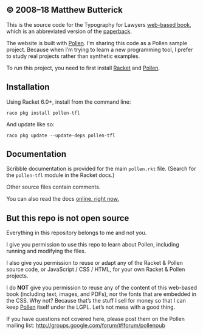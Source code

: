 ## © 2008–18 Matthew Butterick

This is the source code for the Typography for Lawyers [web-based book](http://typographyforlawyers.com), which is an abbreviated version of the [paperback](http://typo.la/oc).

The website is built with [Pollen](http://pollenpub.com). I’m sharing this code as a Pollen sample project. Because when I’m trying to learn a new programming tool, I prefer to study real projects rather than synthetic examples.

To run this project, you need to first install [Racket](https://github.com/racket/racket) and [Pollen](https://github.com/mbutterick/pollen).

## Installation

Using Racket 6.0+, install from the command line:

    raco pkg install pollen-tfl
    
And update like so:

    raco pkg update --update-deps pollen-tfl


## Documentation
    
Scribble documentation is provided for the main `pollen.rkt` file. (Search for the `pollen-tfl` module in the Racket docs.)

Other source files contain comments.

You can also read the docs [online, right now.](http://docs.racket-lang.org/pollen-tfl/)


## But this repo is not open source

Everything in this repository belongs to me and not you.

I give you permission to use this repo to learn about Pollen, including running and modifying the files.

I also give you permission to reuse or adapt any of the Racket & Pollen source code, or JavaScript / CSS / HTML, for your own Racket & Pollen projects.

I do **NOT** give you permission to reuse any of the content of this web-based book (including text, images, and PDFs), nor the fonts that are embedded in the CSS. Why not? Because that’s the stuff I sell for money so that I can keep [Pollen](http://pollenpub.com) itself under the LGPL. Let’s not mess with a good thing.

If you have questions not covered here, please post them on the Pollen mailing list: http://groups.google.com/forum/#!forum/pollenpub

